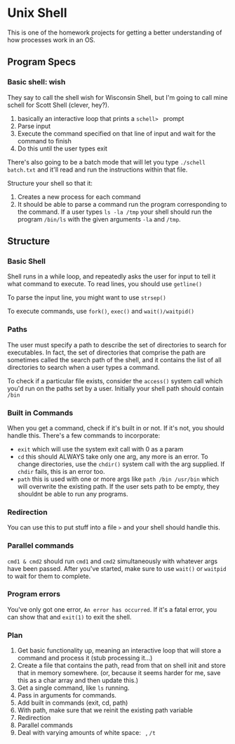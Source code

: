 # Unix Shell

This is one of the homework projects for getting a better understanding of how processes work in an OS.

## Program Specs

### Basic shell: wish

They say to call the shell wish for Wisconsin Shell, but I'm going to call mine schell for Scott Shell (clever, hey?).

1) basically an interactive loop that prints a `schell> ` prompt
2) Parse input
3) Execute the command specified on that line of input and wait for the command to finish
4) Do this until the user types exit

There's also going to be a batch mode that will let you type `./schell batch.txt` and it'll read and run the instructions within that file.

Structure your shell so that it:

1) Creates a new process for each command
2) It should be able to parse a command run the program corresponding to the command. If a user types `ls -la /tmp` your shell should run the program `/bin/ls` with the given arguments `-la` and `/tmp`.

## Structure

### Basic Shell

Shell runs in a while loop, and repeatedly asks the user for input to tell it what command to execute.
To read lines, you should use `getline()` 

To parse the input line, you might want to use `strsep()`

To execute commands, use `fork()`, `exec()` and `wait()/waitpid()`

### Paths

The user must specify a path to describe the set of directories to search for executables. In fact, the set of directories that comprise the path are sometimes called the search path of the shell, and it contains the list of all directories to search when a user types a command.

To check if a particular file exists, consider the `access()` system call which you'd run on the paths set by a user. Initially your shell path should contain `/bin`

### Built in Commands

When you get a command, check if it's built in or not. If it's not, you should handle this. There's a few commands to incorporate:

- `exit` which will use the system exit call with 0 as a param
- `cd` this should ALWAYS take only one arg, any more is an error. To change directories, use the `chdir()` system call with the arg supplied. If `chdir` fails, this is an error too.
- `path` this is used with one or more args like `path /bin /usr/bin` which will overwrite the existing path. If the user sets path to be empty, they shouldnt be able to run any programs.

### Redirection

You can use this to put stuff into a file `>` and your shell should handle this.

### Parallel commands

`cmd1 & cmd2` should run `cmd1` and `cmd2` simultaneously with whatever args have been passed. After you've started, make sure to use `wait()` or `waitpid` to wait for them to complete.

### Program errors

You've only got one error, `An error has occurred`. If it's a fatal error, you can show that and `exit(1)` to exit the shell.

### Plan

1) Get basic functionality up, meaning an interactive loop that will store a command and process it (stub processing it...)
2) Create a file that contains the path, read from that on shell init and store that in memory somewhere. (or, because it seems harder for me, save this as a char array and then update this.)
3) Get a single command, like `ls` running.
4) Pass in arguments for commands.
5) Add built in commands (exit, cd, path)
6) With path, make sure that we reinit the existing path variable
7) Redirection
8) Parallel commands
9) Deal with varying amounts of white space: ` `, `/t` 
